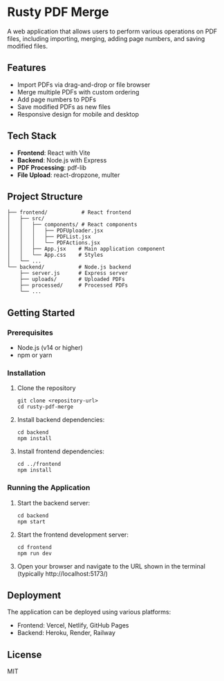 # Rusty PDF Merge

A web application that allows users to perform various operations on PDF files, including importing, merging, adding page numbers, and saving modified files.

## Features

- Import PDFs via drag-and-drop or file browser
- Merge multiple PDFs with custom ordering
- Add page numbers to PDFs
- Save modified PDFs as new files
- Responsive design for mobile and desktop

## Tech Stack

- **Frontend**: React with Vite
- **Backend**: Node.js with Express
- **PDF Processing**: pdf-lib
- **File Upload**: react-dropzone, multer

## Project Structure

```
├── frontend/           # React frontend
│   ├── src/
│   │   ├── components/ # React components
│   │   │   ├── PDFUploader.jsx
│   │   │   ├── PDFList.jsx
│   │   │   └── PDFActions.jsx
│   │   ├── App.jsx    # Main application component
│   │   └── App.css    # Styles
│   └── ...
└── backend/           # Node.js backend
    ├── server.js      # Express server
    ├── uploads/       # Uploaded PDFs
    ├── processed/     # Processed PDFs
    └── ...
```

## Getting Started

### Prerequisites

- Node.js (v14 or higher)
- npm or yarn

### Installation

1. Clone the repository
   ```
   git clone <repository-url>
   cd rusty-pdf-merge
   ```

2. Install backend dependencies:
   ```
   cd backend
   npm install
   ```

3. Install frontend dependencies:
   ```
   cd ../frontend
   npm install
   ```

### Running the Application

1. Start the backend server:
   ```
   cd backend
   npm start
   ```

2. Start the frontend development server:
   ```
   cd frontend
   npm run dev
   ```

3. Open your browser and navigate to the URL shown in the terminal (typically http://localhost:5173/)

## Deployment

The application can be deployed using various platforms:

- Frontend: Vercel, Netlify, GitHub Pages
- Backend: Heroku, Render, Railway

## License

MIT